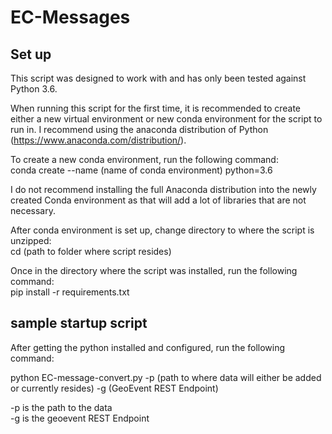 # EC-Messages

## Set up

This script was designed to work with and has only been tested against Python 3.6.  </br>

When running this script for the first time, it is recommended to create either a new virtual environment or new conda environment for the script to run in.  I recommend using the anaconda distribution of Python (https://www.anaconda.com/distribution/).  </br>

To create a new conda environment, run the following command: </br>
    conda create --name (name of conda environment) python=3.6
  
I do not recommend installing the full Anaconda distribution into the newly created Conda environment as that will add a lot of libraries that are not necessary.  </br>

After conda environment is set up, change directory to where the script is unzipped: </br>
    cd (path to folder where script resides)
    
Once in the directory where the script was installed, run the following command:</br>
    pip install -r requirements.txt

## sample startup script

After getting the python installed and configured, run the following command:  </br>

python EC-message-convert.py -p (path to where data will either be added or currently resides) -g (GeoEvent REST Endpoint) 

-p is the path to the data </br>
-g is the geoevent REST Endpoint </br>
